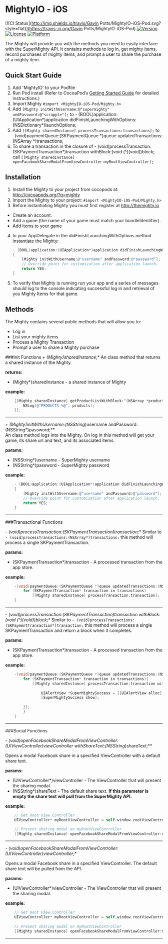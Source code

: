 MightyIO - iOS
=====================

[![CI Status](http://img.shields.io/travis/Gavin Potts/MightyIO-iOS-Pod.svg?style=flat)](https://travis-ci.org/Gavin Potts/MightyIO-iOS-Pod)
[![Version](https://img.shields.io/cocoapods/v/MightyIO-iOS-Pod.svg?style=flat)](http://cocoadocs.org/docsets/MightyIO-iOS-Pod)
[![License](https://img.shields.io/cocoapods/l/MightyIO-iOS-Pod.svg?style=flat)](http://cocoadocs.org/docsets/MightyIO-iOS-Pod)
[![Platform](https://img.shields.io/cocoapods/p/MightyIO-iOS-Pod.svg?style=flat)](http://cocoadocs.org/docsets/MightyIO-iOS-Pod)
 

The Mighty will provide you with the methods you need to easily interface with the SuperMighty API.  It contains methods to log in, get mighty items, record purchases of mighty items, and prompt a user to share the purchase of a mighty item.

## Quick Start Guide
1. Add 'MightyIO' to your Podfile
2. Run Pod install (Refer to CocoaPod’s [Getting Started Guide](http://cocoapods.org/#getstarted) for detailed instructions.)
3. Import Mighty ``#import <MightyIO-iOS-Pod/Mighty.h>``
4. Add ``[Mighty initWithUsername:@"supermighty" andPassword:@"scrapple"];`` to - (BOOL)application:(UIApplication*)application didFinishLaunchingWithOptions:(NSDictionary*)launchOptions;
5. Add ``[[Mighty sharedInstance] processTransactions:transactions];`` to -(void)paymentQueue:(SKPaymentQueue *)queue updatedTransactions:(NSArray *)transactions;
6. To share a transaction in the closure of - (void)processTransaction:(SKPaymentTransaction*)transaction withBlock:(void (^)(void))block; call ``[[Mighty sharedInstance] openFacebookShareModalFromViewController:myRootViewController];``


Installation
-----
1. Install the Mighty to your project from cocopods at: http://cocoapods.org/?q=mighty
2. Import the Mighty to your project: `#import <MightyIO-iOS-Pod/Mighty.h>`
3. Before instantiating Mighty you must first register at http://themighty.io
* Create an account.
* Add a game (the name of your game must match your bundleIdentifier).
* Add items to your game
4. In your AppDelegate in the didFinishLaunchingWithOptions method instantiate the Mighty:
    
    ```objective-c
    - (BOOL)application:(UIApplication*)application didFinishLaunchingWithOptions:(NSDictionary*)launchOptions
    {
        [Mighty initWithUsername:@"username" andPassword:@"password"];
        // Override point for customization after application launch.
        return YES;
    }
    ```

5. To verify that Mighty is running run your app and a series of messages should log to the console indicating successful log in and retrieval of you Mighty Items for that game.

Methods
-----
The Mighty contains several public methods that will allow you to:

* Log in
* List your mighty items
* Process a Mighty Transaction
* Prompt a user to share a Mighty purchase

###Init Functions
**+ (Mighty*)sharedInstance;**
An class method that returns a shared instance of the Mighty.

**returns:**

* (Mighty*)sharedInstance - a shared instance of Mighty

**example:**
```objective-c 
    [[Mighty sharedInstance] getProductListWithBlock:^(NSArray *products, NSError *error) {
        NSLog(@"PRODUCTS %@", products);
    }];
```
---

**+ (Mighty*)initWithUsername:(NSString*)username andPassword:(NSString*)password;**  
An class method logs into the Mighty. On log in this method will get your game, its share url and text, and its associated items. 

**params:**

* (NSString*)username - SuperMighty username
* (NSString*)password - SuperMighty password

**example:**
```objective-c
    - (BOOL)application:(UIApplication*)application didFinishLaunchingWithOptions:(NSDictionary*)launchOptions
    {
        [Mighty initWithUsername:@"username" andPassword:@"password"];
        // Override point for customization after application launch.
        return YES;
    }
```

---

###Transactional Functions

**- (void)processTransaction:(SKPaymentTransaction*)transaction;**
Similar to ``- (void)processTransactions:(NSArray*)transactions;`` this method will process a single SKPaymentTransaction.

**params:**

* (SKPaymentTransaction*)transaction - A processed transaction from the app store.

**example:**
```objective-c
    -(void)paymentQueue:(SKPaymentQueue *)queue updatedTransactions:(NSArray *)transactions{
        for (SKPaymentTransaction* transaction in transactions)
            [[Mighty sharedInstance] processTransaction:transaction];
    }
```

---

**- (void)processTransaction:(SKPaymentTransaction*)transaction withBlock:(void (^)(void))block;**
Similar to ``- (void)processTransactions:(SKPaymentTransaction*)transaction;`` this method will process a single SKPaymentTransaction and return a block when it completes.

**params:**

* (SKPaymentTransaction*)transaction - A processed transaction from the app store.

**example:**
```objective-c
    -(void)paymentQueue:(SKPaymentQueue *)queue updatedTransactions:(NSArray *)transactions{
        for (SKPaymentTransaction* transaction in transactions){
            [[Mighty sharedInstance] processTransaction:transaction withBlock:^{
            
                UIAlertView *SuperMightySuccess = [[UIAlertView alloc] initWithTitle:@"Success" message:@"Super Mighty Processed" delegate:self cancelButtonTitle:@"Cancel" otherButtonTitles: @"Share To Facebook", nil];
                [SuperMightySuccess show];
            
        }];
        }
    }
```

---

###Social Functions

**- (void)openFacebookShareModalFromViewController:(UIViewController*)viewController withShareText:(NSString*)shareText;**

Opens a modal Facebook share in a specified ViewController with a default share text.

**params:**

* (UIViewController*)viewController - The ViewController that will present the sharing modal.
* (NSString*)shareText - The default share text. **If this parameter is empty the share text will pull from the SuperMighty API.**

**example:**
```objective-c
    // Get Root View Controller
    UIViewController* myRootViewController = self.window.rootViewController;
    
    // Present sharing modal on myRootViewController
    [[Mighty sharedInstance] openFacebookShareModalFromViewController:myRootViewController withShareText:@"Share Text"];
```

---

**- (void)openFacebookShareModalFromViewController:(UIViewController*)viewController;**

Opens a modal Facebook share in a specified ViewController.  The default share text will be pulled from the API.

**params:**

* (UIViewController*)viewController - The ViewController that will present the sharing modal.


**example:**
```objective-c
    // Get Root View Controller
    UIViewController* myRootViewController = self.window.rootViewController;
    
    // Present sharing modal on myRootViewController
    [[Mighty sharedInstance] openFacebookShareModalFromViewController:myRootViewController withShareText:@"Share Text"];
```

---

